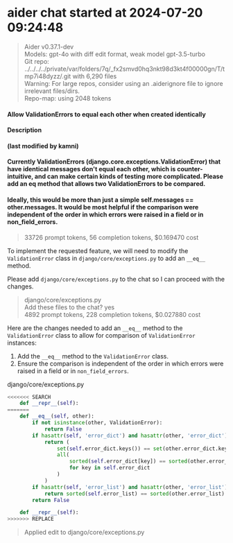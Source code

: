 
# aider chat started at 2024-07-20 09:24:48

> Aider v0.37.1-dev  
> Models: gpt-4o with diff edit format, weak model gpt-3.5-turbo  
> Git repo: ../../../../private/var/folders/7q/_fx2smvd0hq3nkt98d3kt4f00000gn/T/tmp7i48dyzz/.git with 6,290 files  
> Warning: For large repos, consider using an .aiderignore file to ignore irrelevant files/dirs.  
> Repo-map: using 2048 tokens  

#### Allow ValidationErrors to equal each other when created identically  
#### Description  
#### 	   
#### 		(last modified by kamni)  
#### 	   
#### Currently ValidationErrors (django.core.exceptions.ValidationError) that have identical messages don't equal each other, which is counter-intuitive, and can make certain kinds of testing more complicated. Please add an __eq__ method that allows two ValidationErrors to be compared.   
#### Ideally, this would be more than just a simple self.messages == other.messages. It would be most helpful if the comparison were independent of the order in which errors were raised in a field or in non_field_errors.  
> 33726 prompt tokens, 56 completion tokens, $0.169470 cost  

To implement the requested feature, we will need to modify the `ValidationError` class in `django/core/exceptions.py` to add an `__eq__` method. 

Please add `django/core/exceptions.py` to the chat so I can proceed with the changes.

> django/core/exceptions.py  
> Add these files to the chat? yes  
> 4892 prompt tokens, 228 completion tokens, $0.027880 cost  

Here are the changes needed to add an `__eq__` method to the `ValidationError` class to allow for comparison of `ValidationError` instances:

1. Add the `__eq__` method to the `ValidationError` class.
2. Ensure the comparison is independent of the order in which errors were raised in a field or in `non_field_errors`.

django/core/exceptions.py
```python
<<<<<<< SEARCH
    def __repr__(self):
=======
    def __eq__(self, other):
        if not isinstance(other, ValidationError):
            return False
        if hasattr(self, 'error_dict') and hasattr(other, 'error_dict'):
            return (
                set(self.error_dict.keys()) == set(other.error_dict.keys()) and
                all(
                    sorted(self.error_dict[key]) == sorted(other.error_dict[key])
                    for key in self.error_dict
                )
            )
        if hasattr(self, 'error_list') and hasattr(other, 'error_list'):
            return sorted(self.error_list) == sorted(other.error_list)
        return False

    def __repr__(self):
>>>>>>> REPLACE
```

> Applied edit to django/core/exceptions.py  
